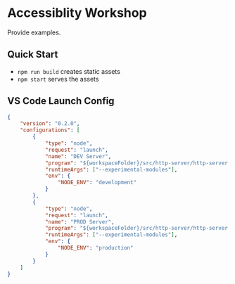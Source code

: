 # Accessiblity Workshop

Provide examples.

## Quick Start

-   `npm run build` creates static assets
-   `npm start` serves the assets

## VS Code Launch Config

```json
{
    "version": "0.2.0",
    "configurations": [
        {
            "type": "node",
            "request": "launch",
            "name": "DEV Server",
            "program": "${workspaceFolder}/src/http-server/http-server.mjs",
            "runtimeArgs": ["--experimental-modules"],
            "env": {
                "NODE_ENV": "development"
            }
        },
        {
            "type": "node",
            "request": "launch",
            "name": "PROD Server",
            "program": "${workspaceFolder}/src/http-server/http-server.mjs",
            "runtimeArgs": ["--experimental-modules"],
            "env": {
                "NODE_ENV": "production"
            }
        }
    ]
}
```
